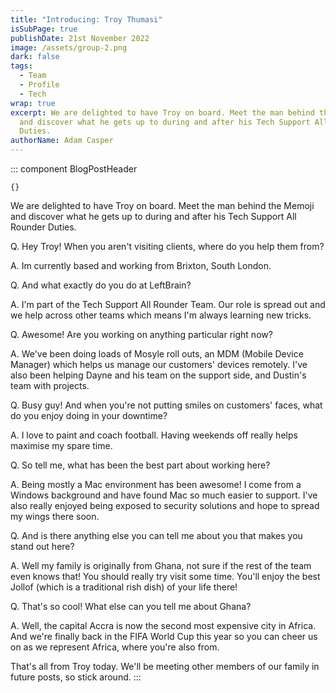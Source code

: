```yaml
---
title: "Introducing: Troy Thumasi"
isSubPage: true
publishDate: 21st November 2022
image: /assets/group-2.png
dark: false
tags:
  - Team
  - Profile
  - Tech
wrap: true
excerpt: We are delighted to have Troy on board. Meet the man behind the Memoji
  and discover what he gets up to during and after his Tech Support All Rounder
  Duties.
authorName: Adam Casper
---
```

::: component BlogPostHeader
~~~
{}
~~~
We are delighted to have Troy on board. Meet the man behind the Memoji and discover what he gets up to during and after his Tech Support All Rounder Duties.

Q﻿. Hey Troy! When you aren't visiting clients, where do you help them from?

A﻿. Im currently based and working from Brixton, South London.

Q﻿. And what exactly do you do at LeftBrain?

A﻿. I'm part of the Tech Support All Rounder Team. Our role is spread out and we help across other teams which means I'm always learning new tricks.

Q﻿. Awesome! Are you working on anything particular right now?

A﻿. We've been doing loads of Mosyle roll outs, an MDM (Mobile Device Manager) which helps us manage our customers' devices remotely. I've also been helping Dayne and his team on the support side, and Dustin's team with projects.

Q. Busy guy! And when you're not putting smiles on customers' faces, what do you enjoy doing in your downtime?

A﻿. I love to paint and coach football. Having weekends off really helps maximise my spare time.

Q﻿. So tell me, what has been the best part about working here?

A﻿. Being mostly a Mac environment has been awesome! I come from a Windows background and have found Mac so much easier to support. I've also really enjoyed being exposed to security solutions and hope to spread my wings there soon.

Q﻿. And is there anything else you can tell me about you that makes you stand out here?

A﻿. Well my family is originally from Ghana, not sure if the rest of the team even knows that! You should really try visit some time. You'll enjoy the best Jollof (which is a traditional rish dish) of your life there!

Q. That's so cool! What else can you tell me about Ghana?

A﻿. Well, the capital Accra is now the second most expensive city in Africa. And we're finally back in the FIFA World Cup this year so you can cheer us on as we represent Africa, where you're also from.

T﻿hat's all from Troy today. We'll be meeting other members of our family in future posts, so stick around.
:::